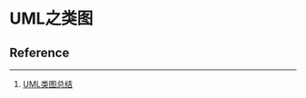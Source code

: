 # UML之类图









## Reference

---

1. [UML类图总结](http://blog.csdn.net/vipygd/article/details/9207539)